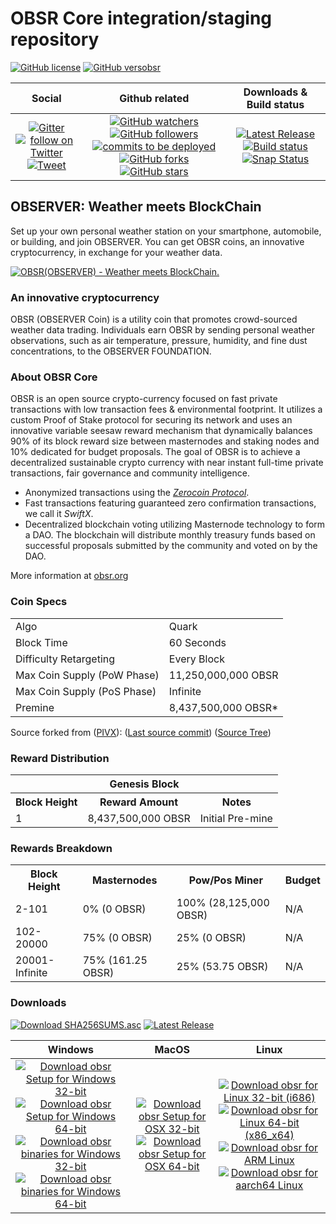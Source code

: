OBSR Core integration/staging repository
=====================================
[![GitHub license](https://img.shields.io/github/license/observernet/obsr.svg)](https://github.com/observernet/obsr) [![GitHub versobsr](https://badge.fury.io/gh/observernet%2Fobsr.svg)](https://badge.fury.io/gh/observernet%2Fobsr)

| Social  | Github related  | Downloads & Build status  |
|:-:|:-:|:-:|
| [![Gitter](https://badges.gitter.im/Join%20Chat.svg)](https://gitter.im/observerChannel/Lobby) [![follow on Twitter](https://img.shields.io/twitter/follow/observernet.svg?style=social&logo=twitter)](https://goo.gl/ep8bDc) [![Tweet](https://img.shields.io/twitter/url/https/github.com/observernet/obsr.svg?style=social)](https://goo.gl/jitceD) | [![GitHub watchers](https://img.shields.io/github/watchers/observernet/obsr.svg?style=social&label=Watch)](https://github.com/observernet/obsr/watchers) [![GitHub followers](https://img.shields.io/github/followers/observernet.svg?style=social&label=Follow)](https://github.com/observernet/obsr/followers) [![commits to be deployed](https://img.shields.io/github/commits-since/observernet/obsr/master.svg?label=commits%20to%20be%20deployed)](https://github.com/observernet/obsr/compare/v1.1.01...master) [![GitHub forks](https://img.shields.io/github/forks/observernet/obsr.svg)](https://github.com/observernet/obsr/network) [![GitHub stars](https://img.shields.io/github/stars/observernet/obsr.svg)](https://github.com/observernet/obsr/stargazers) | [![Latest Release](https://img.shields.io/github/downloads/observernet/obsr/latest/total.svg)](https://github.com/observernet/obsr/releases/latest) [![Build status](https://travis-ci.org/observernet/obsr.svg?branch=master)](https://travis-ci.org/observernet/obsr) [![Snap Status](https://build.snapcraft.io/badge/observernet/obsr.svg)](https://build.snapcraft.io/user/observernet/obsr) |


## OBSERVER: Weather meets BlockChain

Set up your own personal weather station on your smartphone, automobile, or building, and join OBSERVER. You can get OBSR coins, an innovative cryptocurrency, in exchange for your weather data. 

[![OBSR(OBSERVER) - Weather meets BlockChain.](http://img.youtube.com/vi/BYXCcSFR_cA/0.jpg)](http://www.youtube.com/watch?v=BYXCcSFR_cA "OBSR(OBSERVER) - Weather meets BlockChain.")

### An innovative cryptocurrency
OBSR (OBSERVER Coin) is a utility coin that promotes crowd-sourced weather data trading.
Individuals earn OBSR by sending personal weather observations, such as air temperature, pressure, humidity, and fine dust concentrations, to the OBSERVER FOUNDATION. 

### About OBSR Core
OBSR is an open source crypto-currency focused on fast private transactions with low transaction fees & environmental footprint.  It utilizes a custom Proof of Stake protocol for securing its network and uses an innovative variable seesaw reward mechanism that dynamically balances 90% of its block reward size between masternodes and staking nodes and 10% dedicated for budget proposals. The goal of OBSR is to achieve a decentralized sustainable crypto currency with near instant full-time private transactions, fair governance and community intelligence.
- Anonymized transactions using the [_Zerocoin Protocol_](http://www.obsr.org/zobsr).
- Fast transactions featuring guaranteed zero confirmation transactions, we call it _SwiftX_.
- Decentralized blockchain voting utilizing Masternode technology to form a DAO. The blockchain will distribute monthly treasury funds based on successful proposals submitted by the community and voted on by the DAO.

More information at [obsr.org](http://www.obsr.org)

### Coin Specs
<table>
<tr><td>Algo</td><td>Quark</td></tr>
<tr><td>Block Time</td><td>60 Seconds</td></tr>
<tr><td>Difficulty Retargeting</td><td>Every Block</td></tr>
<tr><td>Max Coin Supply (PoW Phase)</td><td>11,250,000,000 OBSR</td></tr>
<tr><td>Max Coin Supply (PoS Phase)</td><td>Infinite</td></tr>
<tr><td>Premine</td><td>8,437,500,000 OBSR*</td></tr>
</table>

Source forked from ([PIVX](https://pivx.org/)): ([Last source commit](https://github.com/PIVX-Project/PIVX/commit/44840c50693e784ed0a5ef0bfed1ce7d9d88aa97)) ([Source Tree](https://github.com/PIVX-Project/PIVX/tree/44840c50693e784ed0a5ef0bfed1ce7d9d88aa97))

### Reward Distribution

<table>
  <th colspan="3"><center>Genesis Block</center></th>
<tr><th>Block Height</th><th>Reward Amount</th><th>Notes</th></tr>
<tr><td>1</td><td>8,437,500,000 OBSR</td><td>Initial Pre-mine</td></tr>
</table>

### Rewards Breakdown

<table>
<th>Block Height</th><th>Masternodes</th><th>Pow/Pos Miner</th><th>Budget</th>
<tr><td>2-101</td><td>0% (0 OBSR)</td><td>100% (28,125,000 OBSR)</td><td>N/A</td></tr>
<tr><td>102-20000</td><td>75% (0 OBSR)</td><td>25% (0 OBSR)</td><td>N/A</td></tr>
<tr><td>20001-Infinite</td><td>75% (161.25 OBSR)</td><td>25% (53.75 OBSR)</td><td>N/A</td></tr>
</table>

### Downloads

[![Download SHA256SUMS.asc](https://img.shields.io/github/downloads/observernet/obsr/v1.1.01/SHA256SUMS.asc.svg)](https://github.com/observernet/obsr/releases/download/v1.1.01/SHA256SUMS.asc) [![Latest Release](https://img.shields.io/github/downloads/observernet/obsr/latest/total.svg)](https://github.com/observernet/obsr/releases/latest)


| Windows | MacOS | Linux |
|:-:|:-:|:-:|
| [![Download obsr Setup for Windows 32-bit](https://img.shields.io/github/downloads/observernet/obsr/latest/obsr-1.1.01-win32-setup-unsigned.exe.svg)](https://github.com/observernet/obsr/releases/download/v1.1.01/obsr-1.1.01-win32-setup-unsigned.exe) [![Download obsr Setup for Windows 64-bit](https://img.shields.io/github/downloads/observernet/obsr/latest/obsr-1.1.01-win64-setup-unsigned.exe.svg)](https://github.com/observernet/obsr/releases/download/v1.1.01/obsr-1.1.01-win64-setup-unsigned.exe) [![Download obsr binaries for Windows 32-bit](https://img.shields.io/github/downloads/observernet/obsr/latest/obsr-1.1.01-win32.zip.svg)](https://github.com/observernet/obsr/releases/download/v1.1.01/obsr-1.1.01-win32.zip) [![Download obsr binaries for Windows 64-bit](https://img.shields.io/github/downloads/observernet/obsr/latest/obsr-1.1.01-win64.zip.svg)](https://github.com/observernet/obsr/releases/download/v1.1.01/obsr-1.1.01-win64.zip) | [![Download obsr Setup for OSX 32-bit](https://img.shields.io/github/downloads/observernet/obsr/v1.1.01/obsr-1.1.01-osx-unsigned.dmg.svg)](https://github.com/observernet/obsr/releases/download/v1.1.01/obsr-1.1.01-osx-unsigned.dmg)[![Download obsr Setup for OSX 64-bit](https://img.shields.io/github/downloads/observernet/obsr/v1.1.01/obsr-1.1.01-osx64.tar.gz.svg)](https://github.com/observernet/obsr/releases/download/v1.1.01/obsr-1.1.01-osx64.tar.gz.exe) | [![Download obsr for Linux 32-bit (i686)](https://img.shields.io/github/downloads/observernet/obsr/v1.1.01/obsr-1.1.01-i686-pc-linux-gnu.tar.gz.svg)](https://github.com/observernet/obsr/releases/download/v1.1.01/obsr-1.1.01-i686-pc-linux-gnu.tar.gz) [![Download obsr for Linux 64-bit (x86_x64)](https://img.shields.io/github/downloads/observernet/obsr/v1.1.01/obsr-1.1.01-x86_64-linux-gnu.tar.gz.svg)](https://github.com/observernet/obsr/releases/download/v1.1.01/obsr-1.1.01-x86_64-linux-gnu.tar.gz) [![Download obsr for ARM Linux](https://img.shields.io/github/downloads/observernet/obsr/v1.1.01/obsr-1.1.01-arm-linux-gnueabihf.tar.gz.svg)](https://github.com/observernet/obsr/releases/download/v1.1.01/obsr-1.1.01-arm-linux-gnueabihf.tar.gz) [![Download obsr for aarch64 Linux](https://img.shields.io/github/downloads/observernet/obsr/v1.1.01/obsr-1.1.01-aarch64-linux-gnu.tar.gz.svg)](https://github.com/observernet/obsr/releases/download/v1.1.01/obsr-1.1.01-aarch64-linux-gnu.tar.gz) |

